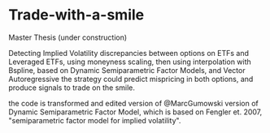 # Trade-with-a-smile
Master Thesis (under construction) 


Detecting Implied Volatility discrepancies between options on ETFs and
Leveraged ETFs, using moneyness scaling, then using interpolation with Bspline,
based on Dynamic Semiparametric Factor Models, and Vector
Autoregressive the strategy could predict mispricing in both options, and
produce signals to trade on the smile.

the code is transformed and edited version of @MarcGumowski version of Dynamic Semiparametric Factor Model, which is based on 
Fengler et. 2007, "semiparametric factor model for implied volatility". 
